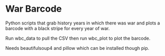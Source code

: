 # War Barcode
Python scripts that grab history years in which there was war and plots a barcode with a black stripe for every year of war.

Run wbc_data to pull the CSV then run wbc_plot to plot the barcode.

Needs beautifulsoup4 and pillow which can be installed though pip.
